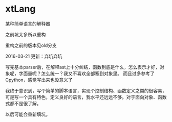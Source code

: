 # xtLang

某种简单语言的解释器

之前坑太多所以重构

重构之前的版本见old分支

2016-03-21 更新：弃坑弃坑

写完基本parser后，在解释ast上十分纠结，函数到底是什么，怎么表示才好，对象呢，字面量呢？怎么统一？我又不喜欢全部塞到对象里。
而且过多参考了Cpython，感觉写出来也没意义了

我终于意识到，写个简单的脚本语言，实现个控制结构、函数定义之类的很容易，可是写一个具有特色，定义良好的语言，我水平还远远不够。对于面向对象、函数式都不是很了解。

以后可能会重新填坑。
